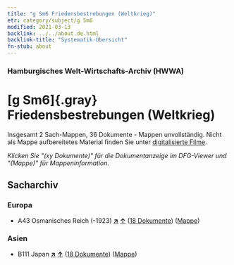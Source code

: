 ```yaml
---
title: "g Sm6 Friedensbestrebungen (Weltkrieg)"
etr: category/subject/g Sm6
modified: 2021-03-13
backlink: ../../about.de.html
backlink-title: "Systematik-Übersicht"
fn-stub: about
---
```


### Hamburgisches Welt-Wirtschafts-Archiv (HWWA)
# [g Sm6]{.gray}&#8201; Friedensbestrebungen (Weltkrieg)&#160; 




Insgesamt 2 Sach-Mappen, 36 Dokumente - Mappen unvollständig.
Nicht als Mappe aufbereitetes Material finden Sie unter [digitalisierte Filme](/film/h1_sh).

_Klicken Sie "(xy Dokumente)" für die Dokumentanzeige im DFG-Viewer und "(Mappe)" für Mappeninformation._

## Sacharchiv




### Europa

- A43 Osmanisches Reich (-1923) [**&nearr;**](../../../geo/i/141034/about.de.html "Osmanisches Reich (-1923) (alle Mappen)") [**&uarr;**](../../../geo/about.de.html#A43 "Ländersystematik") (<a href="https://pm20.zbw.eu/dfgview/sh/141034,144577" title="über: Osmanisches Reich (-1923) : Friedensbestrebungen (Weltkrieg)" target="_blank">18 Dokumente</a>) ([Mappe](http://purl.org/pressemappe20/folder/sh/141034,144577))

### Asien

- B111 Japan [**&nearr;**](../../../geo/i/141272/about.de.html "Japan (alle Mappen)") [**&uarr;**](../../../geo/about.de.html#B111 "Ländersystematik") (<a href="https://pm20.zbw.eu/dfgview/sh/141272,144577" title="über: Japan : Friedensbestrebungen (Weltkrieg)" target="_blank">18 Dokumente</a>) ([Mappe](http://purl.org/pressemappe20/folder/sh/141272,144577))



